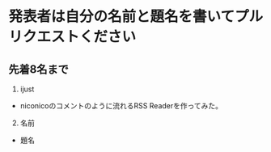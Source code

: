 # 発表者は自分の名前と題名を書いてプルリクエストください
## 先着8名まで

1. ijust
  - niconicoのコメントのように流れるRSS Readerを作ってみた。
2. 名前
  - 題名
